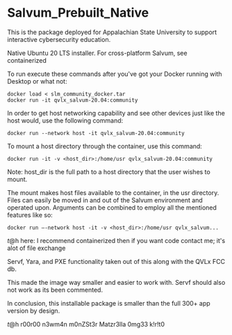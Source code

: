 # Salvum_Prebuilt_Native

This is the package deployed for Appalachian State University to support interactive cybersecurity education.

Native Ubuntu 20 LTS installer. For cross-platform Salvum, see containerized

To run execute these commands after you've got your Docker running with Desktop or what not:
```
docker load < slm_community_docker.tar
docker run -it qvlx_salvum-20.04:community
```

In order to get host networking capability and see other devices just like the 
host would, use the following command:
```
docker run --network host -it qvlx_salvum-20.04:community
```
To mount a host directory through the container, use this command:
```
docker run -it -v <host_dir>:/home/usr qvlx_salvum-20.04:community
```
Note: host_dir is the full path to a host directory that the user wishes to mount.

The mount makes host files available to the container, in the usr directory. Files 
can easily be moved in and out of the Salvum environment and operated upon.
Arguments can be combined to employ all the mentioned features like so:
```
docker run –-network host -it -v <host_dir>:/home/usr qvlx_salvum...
```

$t@$h here: I recommend containerized then if you want code contact me; it's alot of file exchange

Servf, Yara, and PXE functionality taken out of this along with the QVLx FCC db.

This made the image way smaller and easier to work with. Servf should also not work as its been commented.

In conclusion, this installable package is smaller than the full 300+ app version by design.

$t@$h r00r00 n3wm4n m0nZSt3r Matzr3lla 0mg33 k!r!t0
